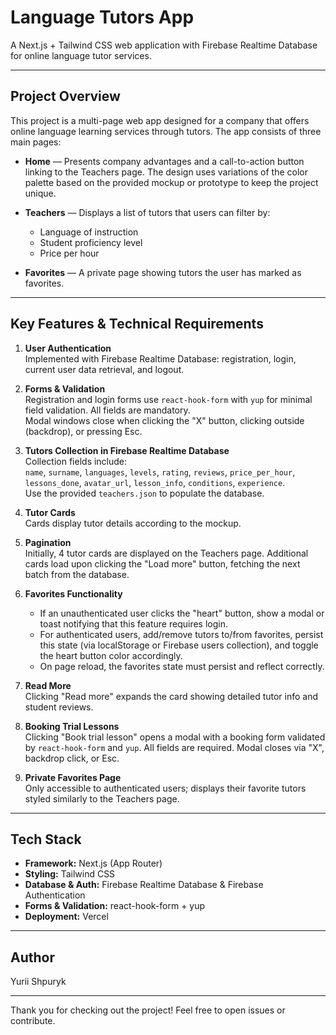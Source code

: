 # Language Tutors App

A Next.js + Tailwind CSS web application with Firebase Realtime Database for online language tutor services.

---

## Project Overview

This project is a multi-page web app designed for a company that offers online language learning services through tutors. The app consists of three main pages:

- **Home** — Presents company advantages and a call-to-action button linking to the Teachers page. The design uses variations of the color palette based on the provided mockup or prototype to keep the project unique.

- **Teachers** — Displays a list of tutors that users can filter by:

  - Language of instruction
  - Student proficiency level
  - Price per hour

- **Favorites** — A private page showing tutors the user has marked as favorites.

---

## Key Features & Technical Requirements

1. **User Authentication**  
   Implemented with Firebase Realtime Database: registration, login, current user data retrieval, and logout.

2. **Forms & Validation**  
   Registration and login forms use `react-hook-form` with `yup` for minimal field validation. All fields are mandatory.  
   Modal windows close when clicking the "X" button, clicking outside (backdrop), or pressing Esc.

3. **Tutors Collection in Firebase Realtime Database**  
   Collection fields include:  
   `name`, `surname`, `languages`, `levels`, `rating`, `reviews`, `price_per_hour`, `lessons_done`, `avatar_url`, `lesson_info`, `conditions`, `experience`.  
   Use the provided `teachers.json` to populate the database.

4. **Tutor Cards**  
   Cards display tutor details according to the mockup.

5. **Pagination**  
   Initially, 4 tutor cards are displayed on the Teachers page. Additional cards load upon clicking the "Load more" button, fetching the next batch from the database.

6. **Favorites Functionality**

   - If an unauthenticated user clicks the "heart" button, show a modal or toast notifying that this feature requires login.
   - For authenticated users, add/remove tutors to/from favorites, persist this state (via localStorage or Firebase users collection), and toggle the heart button color accordingly.
   - On page reload, the favorites state must persist and reflect correctly.

7. **Read More**  
   Clicking "Read more" expands the card showing detailed tutor info and student reviews.

8. **Booking Trial Lessons**  
   Clicking "Book trial lesson" opens a modal with a booking form validated by `react-hook-form` and `yup`. All fields are required. Modal closes via "X", backdrop click, or Esc.

9. **Private Favorites Page**  
   Only accessible to authenticated users; displays their favorite tutors styled similarly to the Teachers page.

---

## Tech Stack

- **Framework:** Next.js (App Router)
- **Styling:** Tailwind CSS
- **Database & Auth:** Firebase Realtime Database & Firebase Authentication
- **Forms & Validation:** react-hook-form + yup
- **Deployment:** Vercel

---

## Author

Yurii Shpuryk

---

Thank you for checking out the project! Feel free to open issues or contribute.
